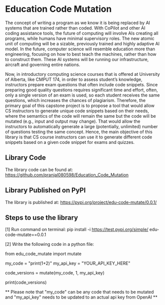 # Education Code Mutation

The concept of writing a program as we know it is being replaced by AI systems that are trained rather than coded. With CoPilot and other AI coding assistance tools, the future of computing will involve AIs creating all programs, while humans have minimal supervisory roles. The new atomic unit of computing will be a sizable, previously trained and highly adaptive AI model. In the future, computer science will resemble education more than engineering, focusing on how to best teach the machines, rather than how to construct them. These AI systems will be running our infrastructure, aircraft and governing entire nations.

Now, in introductory computing science courses that is offered at University of Alberta, like CMPUT 174, in order to assess student’s knowledge, instructors prepare exam questions that often include code snippets. Since preparing good quality questions requires significant time and effort, often, only a single version of an exam is used, so each student receives the same questions, which increases the chances of plagiarism. Therefore, the primary goal of this capstone project is to propose a tool that would allow CS instructors to generate unique code snippets based on their needs, where the semantics of the code will remain the same but the code will be mutated (e.g., input and output may change). That would allow the instructors to automatically generate a large (potentially, unlimited) number of questions testing the same concept. Hence, the main objective of this library is that CS course instructors can use it to generate different code snippets based on a given code snippet for exams and quizzes.

## Library Code
The library code can be found at: https://github.com/pranjal080598/Education_Code_Mutation 

## Library Published on PyPI
The library is published at: https://pypi.org/project/edu-code-mutate/0.0.1/ 

## Steps to use the library

[1] Run command on terminal: pip install -i https://test.pypi.org/simple/ edu-code-mutate==0.0.1

[2] Write the following code in a python file:

from edu_code_mutate import mutate

my_code = "print(1+2)"
my_api_key = "YOUR_API_KEY_HERE"

code_versions = mutate(my_code, 1, my_api_key)

print(code_versions)

** Please note that "my_code" can be any code that needs to be mutated and "my_api_key" needs to be updated to an actual api key from OpenAI **

